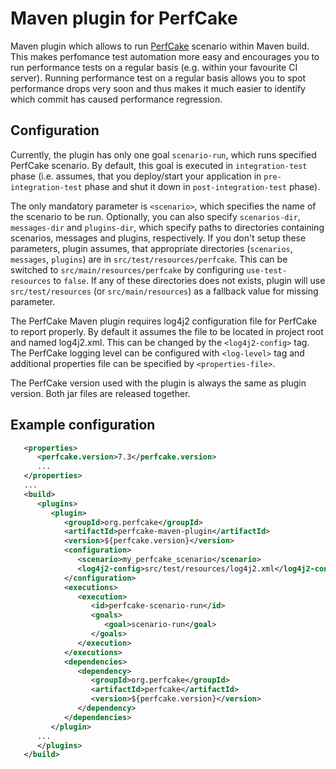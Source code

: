 Maven plugin for PerfCake
=========================
Maven plugin which allows to run [PerfCake](http://www.perfcake.org) scenario within Maven build. This makes perfomance test
automation more easy and encourages you to run performance tests on a regular basis (e.g. within your favourite CI server).
Running performance test on a regular basis allows you to spot performance drops very soon and thus makes it much easier 
to identify which commit has caused performance regression.

Configuration
---
Currently, the plugin has only one goal `scenario-run`, which runs specified PerfCake scenario. By default, this goal is executed
in `integration-test` phase (i.e. assumes, that you deploy/start your application in `pre-integration-test` phase and 
shut it down in `post-integration-test` phase). 

The only mandatory parameter is `<scenario>`, which specifies the name of the scenario to be run. 
Optionally, you can also specify `scenarios-dir`, `messages-dir` and `plugins-dir`, which specify paths to
directories containing scenarios, messages and plugins, respectively. If you don't setup these parameters, plugin assumes,
that appropriate directories (`scenarios`, `messages`, `plugins`) are in `src/test/resources/perfcake`. This can be switched to
`src/main/resources/perfcake` by configuring `use-test-resources` to `false`. If any of these directories does not
exists, plugin will use `src/test/resources` (or `src/main/resources`) as a fallback value for missing parameter.

The PerfCake Maven plugin requires log4j2 configuration file for PerfCake to report properly. By default it assumes
the file to be located in project root and named log4j2.xml. This can be changed by the `<log4j2-config>` tag.
The PerfCake logging level can be configured with `<log-level>` tag and additional properties file can be specified by `<properties-file>`.

The PerfCake version used with the plugin is always the same as plugin version. Both jar files are released together.

Example configuration
---

```xml
   <properties>
      <perfcake.version>7.3</perfcake.version>
      ...
   </properties>
   ...
   <build>
      <plugins>
         <plugin>
            <groupId>org.perfcake</groupId>
            <artifactId>perfcake-maven-plugin</artifactId>
            <version>${perfcake.version}</version>
            <configuration>
               <scenario>my_perfcake_scenario</scenario>
               <log4j2-config>src/test/resources/log4j2.xml</log4j2-config>
            </configuration>
            <executions>
               <execution>
                  <id>perfcake-scenario-run</id>
                  <goals>
                     <goal>scenario-run</goal>
                  </goals>
               </execution>
            </executions>
            <dependencies>
               <dependency>
                  <groupId>org.perfcake</groupId>
                  <artifactId>perfcake</artifactId>
                  <version>${perfcake.version}</version>
               </dependency>
            </dependencies>
         </plugin>
      ...
      </plugins>
   </build>
```

